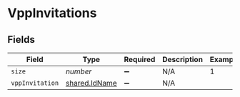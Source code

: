 # VppInvitations


## Fields

| Field                                                 | Type                                                  | Required                                              | Description                                           | Example                                               |
| ----------------------------------------------------- | ----------------------------------------------------- | ----------------------------------------------------- | ----------------------------------------------------- | ----------------------------------------------------- |
| `size`                                                | *number*                                              | :heavy_minus_sign:                                    | N/A                                                   | 1                                                     |
| `vppInvitation`                                       | [shared.IdName](../../../sdk/models/shared/idname.md) | :heavy_minus_sign:                                    | N/A                                                   |                                                       |